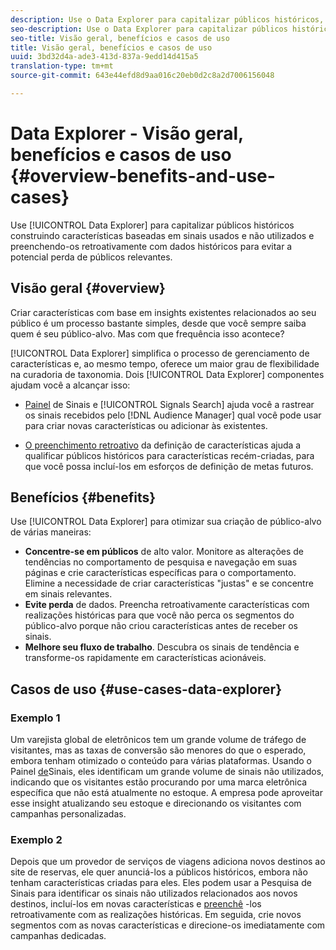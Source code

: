 ```yaml
---
description: Use o Data Explorer para capitalizar públicos históricos, criando características baseadas em sinais usados e não utilizados, e preenchendo-os com dados históricos para evitar a perda potencial de públicos relevantes.
seo-description: Use o Data Explorer para capitalizar públicos históricos, criando características baseadas em sinais usados e não utilizados, e preenchendo-os com dados históricos para evitar a perda potencial de públicos relevantes.
seo-title: Visão geral, benefícios e casos de uso
title: Visão geral, benefícios e casos de uso
uuid: 3bd32d4a-ade3-413d-837a-9edd14d415a5
translation-type: tm+mt
source-git-commit: 643e44efd8d9aa016c20eb0d2c8a2d7006156048

---
```



# Data Explorer - Visão geral, benefícios e casos de uso {#overview-benefits-and-use-cases}

Use [!UICONTROL Data Explorer] para capitalizar públicos históricos construindo características baseadas em sinais usados e não utilizados e preenchendo-os retroativamente com dados históricos para evitar a potencial perda de públicos relevantes.

## Visão geral {#overview}

Criar características com base em insights existentes relacionados ao seu público é um processo bastante simples, desde que você sempre saiba quem é seu público-alvo. Mas com que frequência isso acontece?

[!UICONTROL Data Explorer] simplifica o processo de gerenciamento de características e, ao mesmo tempo, oferece um maior grau de flexibilidade na curadoria de taxonomia. Dois [!UICONTROL Data Explorer] componentes ajudam você a alcançar isso:

* [Painel](../../features/data-explorer/data-explorer-signals-dashboard.md) de Sinais e [!UICONTROL Signals Search] ajuda você a rastrear os sinais recebidos pelo [!DNL Audience Manager] qual você pode usar para criar novas características ou adicionar às existentes.

* [O preenchimento retroativo](../../features/data-explorer/data-explorer-trait-backfill.md) da definição de características ajuda a qualificar públicos históricos para características recém-criadas, para que você possa incluí-los em esforços de definição de metas futuros.

## Benefícios {#benefits}

Use [!UICONTROL Data Explorer] para otimizar sua criação de público-alvo de várias maneiras:

* **Concentre-se em públicos** de alto valor. Monitore as alterações de tendências no comportamento de pesquisa e navegação em suas páginas e crie características específicas para o comportamento. Elimine a necessidade de criar características "justas" e se concentre em sinais relevantes.
* **Evite perda** de dados. Preencha retroativamente características com realizações históricas para que você não perca os segmentos do público-alvo porque não criou características antes de receber os sinais.
* **Melhore seu fluxo de trabalho**. Descubra os sinais de tendência e transforme-os rapidamente em características acionáveis.

## Casos de uso {#use-cases-data-explorer}

### Exemplo 1

Um varejista global de eletrônicos tem um grande volume de tráfego de visitantes, mas as taxas de conversão são menores do que o esperado, embora tenham otimizado o conteúdo para várias plataformas. Usando o Painel [de](../../features/data-explorer/data-explorer-signals-dashboard.md)Sinais, eles identificam um grande volume de sinais não utilizados, indicando que os visitantes estão procurando por uma marca eletrônica específica que não está atualmente no estoque. A empresa pode aproveitar esse insight atualizando seu estoque e direcionando os visitantes com campanhas personalizadas.

### Exemplo 2

Depois que um provedor de serviços de viagens adiciona novos destinos ao site de reservas, ele quer anunciá-los a públicos históricos, embora não tenham características criadas para eles. Eles podem usar a Pesquisa de Sinais para identificar os sinais não utilizados relacionados aos novos destinos, incluí-los em novas características e [preenchê](../../features/data-explorer/data-explorer-trait-backfill.md) -los retroativamente com as realizações históricas. Em seguida, crie novos segmentos com as novas características e direcione-os imediatamente com campanhas dedicadas.
